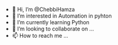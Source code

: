 - 👋 Hi, I’m @ChebbiHamza
- 👀 I’m interested in Automation in pyhton
- 🌱 I’m currently learning Python
- 💞️ I’m looking to collaborate on ...
- 📫 How to reach me ...

<!---
ChebbiHamza/ChebbiHamza is a ✨ special ✨ repository because its `README.md` (this file) appears on your GitHub profile.
You can click the Preview link to take a look at your changes.
--->
